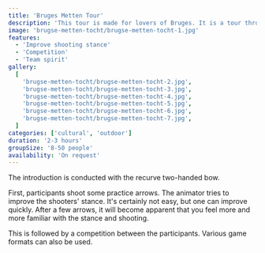 ```yaml
---
title: 'Bruges Metten Tour'
description: 'This tour is made for lovers of Bruges. It is a tour through the historic old town of Bruges with tasks and activities.'
image: 'brugse-metten-tocht/brugse-metten-tocht-1.jpg'
features:
  - 'Improve shooting stance'
  - 'Competition'
  - 'Team spirit'
gallery:
  [
    'brugse-metten-tocht/brugse-metten-tocht-2.jpg',
    'brugse-metten-tocht/brugse-metten-tocht-3.jpg',
    'brugse-metten-tocht/brugse-metten-tocht-4.jpg',
    'brugse-metten-tocht/brugse-metten-tocht-5.jpg',
    'brugse-metten-tocht/brugse-metten-tocht-6.jpg',
    'brugse-metten-tocht/brugse-metten-tocht-7.jpg',
  ]
categories: ['cultural', 'outdoor']
duration: '2-3 hours'
groupSize: '8-50 people'
availability: 'On request'
---
```


The introduction is conducted with the recurve two-handed bow.

First, participants shoot some practice arrows. The animator tries to improve the shooters' stance. It's certainly not easy, but one can improve quickly. After a few arrows, it will become apparent that you feel more and more familiar with the stance and shooting.

This is followed by a competition between the participants. Various game formats can also be used.
